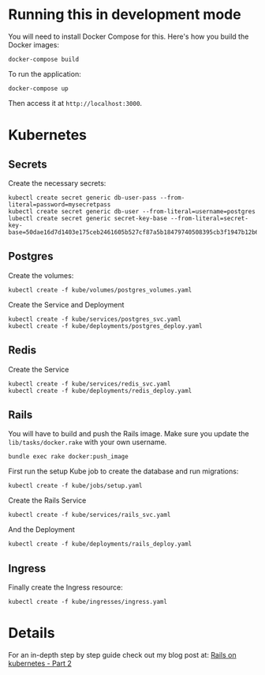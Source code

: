 # Running this in development mode

You will need to install Docker Compose for this. Here's how you build the Docker images:

```
docker-compose build
```

To run the application:

```
docker-compose up
```

Then access it at ```http://localhost:3000```.

# Kubernetes

## Secrets

Create the necessary secrets:

```
kubectl create secret generic db-user-pass --from-literal=password=mysecretpass
kubectl create secret generic db-user --from-literal=username=postgres
lubectl create secret generic secret-key-base --from-literal=secret-key-base=50dae16d7d1403e175ceb2461605b527cf87a5b18479740508395cb3f1947b12b63bad049d7d1545af4dcafa17a329be4d29c18bd63b421515e37b43ea43df64
```

## Postgres

Create the volumes:

```
kubectl create -f kube/volumes/postgres_volumes.yaml
```

Create the Service and Deployment

```
kubectl create -f kube/services/postgres_svc.yaml
kubectl create -f kube/deployments/postgres_deploy.yaml
```

## Redis

Create the Service

```
kubectl create -f kube/services/redis_svc.yaml
kubectl create -f kube/deployments/redis_deploy.yaml
```

## Rails

You will have to build and push the Rails image. Make sure you update the ```lib/tasks/docker.rake``` with your own username.

```
bundle exec rake docker:push_image
```

First run the setup Kube job to create the database and run migrations:

```
kubectl create -f kube/jobs/setup.yaml
```

Create the Rails Service

```
kubectl create -f kube/services/rails_svc.yaml
```

And the Deployment

```
kubectl create -f kube/deployments/rails_deploy.yaml
```

## Ingress

Finally create the Ingress resource:

```
kubectl create -f kube/ingresses/ingress.yaml
```

# Details

For an in-depth step by step guide check out my blog post at: [Rails on kubernetes - Part 2](https://blog.cosmocloud.co/rails-on-kubernetes-part-2)
